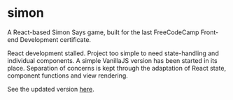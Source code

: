 # simon

A React-based Simon Says game, built for the last FreeCodeCamp Front-end
Development certificate.

React development stalled.  Project too simple to need state-handling
and individual components.  A simple VanillaJS version has been started
in its place.  Separation of concerns is kept through the adaptation
of React state, component functions and view rendering.

See the updated version [here](https://github.com/mattgaskey/simon-vanilla).